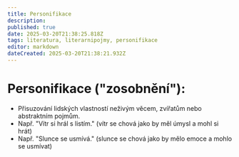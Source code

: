 ```yaml
---
title: Personifikace
description: 
published: true
date: 2025-03-20T21:38:25.818Z
tags: literatura, literarnipojmy, personifikace
editor: markdown
dateCreated: 2025-03-20T21:38:21.932Z
---
```


# Personifikace ("zosobnění"):
- Přisuzování lidských vlastností neživým věcem, zvířatům nebo abstraktním pojmům.
- Např. "Vítr si hrál s listím." (vítr se chová jako by měl úmysl a mohl si hrát)
- Např. "Slunce se usmívá." (slunce se chová jako by mělo emoce a mohlo se usmívat)